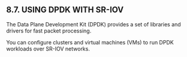 ## 8.7. USING DPDK WITH SR-IOV

The Data Plane Development Kit (DPDK) provides a set of libraries and drivers for fast packet processing.

You can configure clusters and virtual machines (VMs) to run DPDK workloads over SR-IOV networks.

